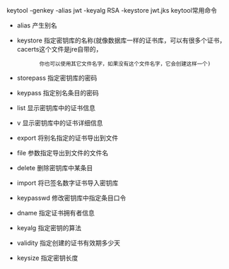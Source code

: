 keytool -genkey -alias jwt -keyalg RSA -keystore jwt.jks
keytool常用命令 
 - alias       产生别名 

- keystore    指定密钥库的名称(就像数据库一样的证书库，可以有很多个证书，cacerts这个文件是jre自带的， 

             你也可以使用其它文件名字，如果没有这个文件名字，它会创建这样一个) 

- storepass   指定密钥库的密码 

- keypass     指定别名条目的密码 

- list        显示密钥库中的证书信息 

- v           显示密钥库中的证书详细信息 

- export      将别名指定的证书导出到文件 

- file        参数指定导出到文件的文件名 

- delete      删除密钥库中某条目 

- import      将已签名数字证书导入密钥库 

- keypasswd   修改密钥库中指定条目口令 

- dname       指定证书拥有者信息 

- keyalg      指定密钥的算法 

- validity    指定创建的证书有效期多少天 

- keysize     指定密钥长度 